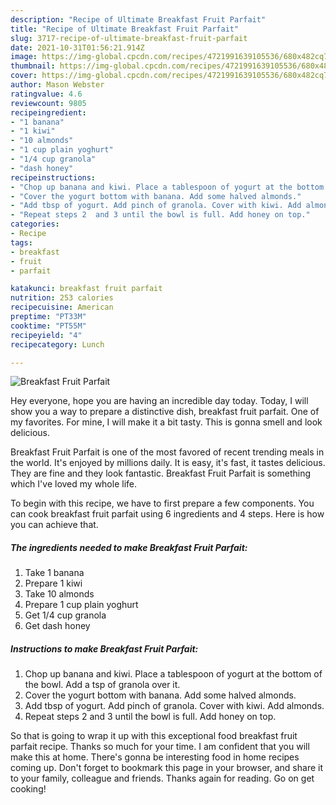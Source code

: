 ```yaml
---
description: "Recipe of Ultimate Breakfast Fruit Parfait"
title: "Recipe of Ultimate Breakfast Fruit Parfait"
slug: 3717-recipe-of-ultimate-breakfast-fruit-parfait
date: 2021-10-31T01:56:21.914Z
image: https://img-global.cpcdn.com/recipes/4721991639105536/680x482cq70/breakfast-fruit-parfait-recipe-main-photo.jpg
thumbnail: https://img-global.cpcdn.com/recipes/4721991639105536/680x482cq70/breakfast-fruit-parfait-recipe-main-photo.jpg
cover: https://img-global.cpcdn.com/recipes/4721991639105536/680x482cq70/breakfast-fruit-parfait-recipe-main-photo.jpg
author: Mason Webster
ratingvalue: 4.6
reviewcount: 9805
recipeingredient:
- "1 banana"
- "1 kiwi"
- "10 almonds"
- "1 cup plain yoghurt"
- "1/4 cup granola"
- "dash honey"
recipeinstructions:
- "Chop up banana and kiwi. Place a tablespoon of yogurt at the bottom of the bowl. Add a tsp of granola over it."
- "Cover the yogurt bottom with banana. Add some halved almonds."
- "Add tbsp of yogurt. Add pinch of granola. Cover with kiwi. Add almonds."
- "Repeat steps 2  and 3 until the bowl is full. Add honey on top."
categories:
- Recipe
tags:
- breakfast
- fruit
- parfait

katakunci: breakfast fruit parfait 
nutrition: 253 calories
recipecuisine: American
preptime: "PT33M"
cooktime: "PT55M"
recipeyield: "4"
recipecategory: Lunch

---
```



![Breakfast Fruit Parfait](https://img-global.cpcdn.com/recipes/4721991639105536/680x482cq70/breakfast-fruit-parfait-recipe-main-photo.jpg)

Hey everyone, hope you are having an incredible day today. Today, I will show you a way to prepare a distinctive dish, breakfast fruit parfait. One of my favorites. For mine, I will make it a bit tasty. This is gonna smell and look delicious.



Breakfast Fruit Parfait is one of the most favored of recent trending meals in the world. It's enjoyed by millions daily. It is easy, it's fast, it tastes delicious. They are fine and they look fantastic. Breakfast Fruit Parfait is something which I've loved my whole life.


To begin with this recipe, we have to first prepare a few components. You can cook breakfast fruit parfait using 6 ingredients and 4 steps. Here is how you can achieve that.

<!--inarticleads1-->

##### The ingredients needed to make Breakfast Fruit Parfait:

1. Take 1 banana
1. Prepare 1 kiwi
1. Take 10 almonds
1. Prepare 1 cup plain yoghurt
1. Get 1/4 cup granola
1. Get dash honey




<!--inarticleads2-->

##### Instructions to make Breakfast Fruit Parfait:

1. Chop up banana and kiwi. Place a tablespoon of yogurt at the bottom of the bowl. Add a tsp of granola over it.
1. Cover the yogurt bottom with banana. Add some halved almonds.
1. Add tbsp of yogurt. Add pinch of granola. Cover with kiwi. Add almonds.
1. Repeat steps 2  and 3 until the bowl is full. Add honey on top.




So that is going to wrap it up with this exceptional food breakfast fruit parfait recipe. Thanks so much for your time. I am confident that you will make this at home. There's gonna be interesting food in home recipes coming up. Don't forget to bookmark this page in your browser, and share it to your family, colleague and friends. Thanks again for reading. Go on get cooking!
